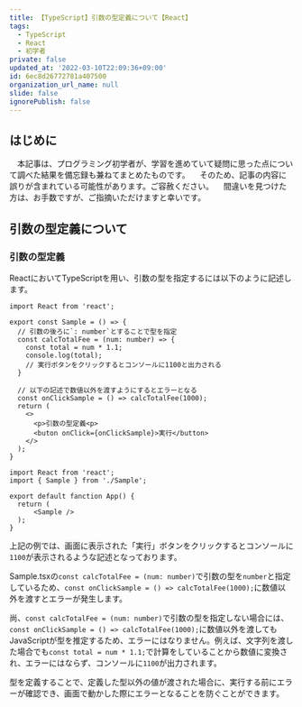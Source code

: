 ```yaml
---
title: 【TypeScript】引数の型定義について【React】
tags:
  - TypeScript
  - React
  - 初学者
private: false
updated_at: '2022-03-10T22:09:36+09:00'
id: 6ec8d26772781a407500
organization_url_name: null
slide: false
ignorePublish: false
---
```

## はじめに
　本記事は、プログラミング初学者が、学習を進めていて疑問に思った点について調べた結果を備忘録も兼ねてまとめたものです。
　そのため、記事の内容に誤りが含まれている可能性があります。ご容赦ください。
　間違いを見つけた方は、お手数ですが、ご指摘いただけますと幸いです。

## 引数の型定義について

### 引数の型定義
ReactにおいてTypeScriptを用い、引数の型を指定するには以下のように記述します。


```Sample.tsx
import React from 'react';

export const Sample = () => {
  // 引数の後ろに`: number`とすることで型を指定
  const calcTotalFee = (num: number) => {
    const total = num * 1.1;
    console.log(total);
    // 実行ボタンをクリックするとコンソールに1100と出力される
  }

  // 以下の記述で数値以外を渡すようにするとエラーとなる
  const onClickSample = () => calcTotalFee(1000);
  return (
    <>
      <p>引数の型定義<p>
      <buton onClick={onClickSample}>実行</button>
    </>
  );
} 
```


```App.tsx
import React from 'react';
import { Sample } from './Sample';
 
export default fanction App() {
  return (
      <Sample />
  );
} 
```

上記の例では、画面に表示された「実行」ボタンをクリックするとコンソールに`1100`が表示されるような記述となっております。

Sample.tsxの`const calcTotalFee = (num: number)`で引数の型を`number`と指定しているため、`const onClickSample = () => calcTotalFee(1000);`に数値以外を渡すとエラーが発生します。

尚、`const calcTotalFee = (num: number)`で引数の型を指定しない場合には、`const onClickSample = () => calcTotalFee(1000);`に数値以外を渡してもJavaScriptが型を推定するため、エラーにはなりません。例えば、文字列を渡した場合でも`const total = num * 1.1;`で計算をしていることから数値に変換され、エラーにはならず、コンソールに`1100`が出力されます。

型を定義することで、定義した型以外の値が渡された場合に、実行する前にエラーが確認でき、画面で動かした際にエラーとなることを防ぐことができます。
